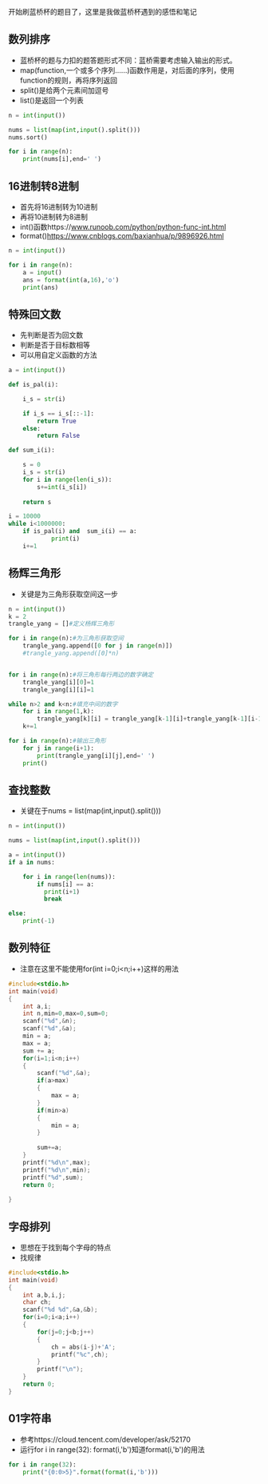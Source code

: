 ﻿开始刷蓝桥杯的题目了，这里是我做蓝桥杯遇到的感悟和笔记


## 数列排序
* 蓝桥杯的题与力扣的题答题形式不同：蓝桥需要考虑输入输出的形式。
* map(function,一个或多个序列......)函数作用是，对后面的序列，使用function的规则，再将序列返回
* split()是给两个元素间加逗号
* list()是返回一个列表
```python
n = int(input())

nums = list(map(int,input().split()))
nums.sort()

for i in range(n):
    print(nums[i],end=' ')

```

## 16进制转8进制
* 首先将16进制转为10进制
* 再将10进制转为8进制
* int()函数https://www.runoob.com/python/python-func-int.html
* format()https://www.cnblogs.com/baxianhua/p/9896926.html
```python
n = int(input())

for i in range(n):
    a = input()
    ans = format(int(a,16),'o')
    print(ans)
```
## 特殊回文数
* 先判断是否为回文数
* 判断是否于目标数相等
* 可以用自定义函数的方法
```python
a = int(input())

def is_pal(i):

    i_s = str(i)

    if i_s == i_s[::-1]:
        return True
    else:
        return False

def sum_i(i):

    s = 0
    i_s = str(i)
    for i in range(len(i_s)):
        s+=int(i_s[i])
    
    return s

i = 10000
while i<1000000:
    if is_pal(i) and  sum_i(i) == a:
            print(i)
    i+=1
```

## 杨辉三角形
* 关键是为三角形获取空间这一步
```python
n = int(input())
k = 2
trangle_yang = []#定义杨辉三角形

for i in range(n):#为三角形获取空间
    trangle_yang.append([0 for j in range(n)])
    #trangle_yang.append([0]*n)


for i in range(n):#将三角形每行两边的数字确定
    trangle_yang[i][0]=1
    trangle_yang[i][i]=1

while n>2 and k<n:#填充中间的数字
    for i in range(1,k):
        trangle_yang[k][i] = trangle_yang[k-1][i]+trangle_yang[k-1][i-1]
    k+=1

for i in range(n):#输出三角形
    for j in range(i+1):
        print(trangle_yang[i][j],end=' ')
    print()
```

## 查找整数
* 关键在于nums = list(map(int,input().split()))
```python
n = int(input())

nums = list(map(int,input().split()))

a = int(input())
if a in nums:

    for i in range(len(nums)):
        if nums[i] == a:
          print(i+1)
          break

else:
    print(-1)
```

## 数列特征
* 注意在这里不能使用for(int i=0;i<n;i++)这样的用法
``` C
#include<stdio.h>
int main(void)
{
	int a,i;
	int n,min=0,max=0,sum=0;
	scanf("%d",&n);
	scanf("%d",&a);
	min = a;
	max = a;
	sum += a;
	for(i=1;i<n;i++)
	{
		scanf("%d",&a);
		if(a>max)
		{
			max = a;
		}
		if(min>a)
		{
			min = a;
		}
		
		sum+=a;
	}
	printf("%d\n",max);
	printf("%d\n",min);
	printf("%d",sum);
	return 0;
	
} 
```
## 字母排列
* 思想在于找到每个字母的特点
* 找规律
``` C
#include<stdio.h>
int main(void)
{
	int a,b,i,j;
	char ch;
	scanf("%d %d",&a,&b);
	for(i=0;i<a;i++)
	{
		for(j=0;j<b;j++)
		{
			ch = abs(i-j)+'A';
			printf("%c",ch);
		}
		printf("\n");
	}
	return 0;
}  
```

## 01字符串
* 参考https://cloud.tencent.com/developer/ask/52170
* 运行for i in range(32): format(i,'b')知道format(i,'b')的用法
``` python
for i in range(32):
    print("{0:0>5}".format(format(i,'b')))
```
